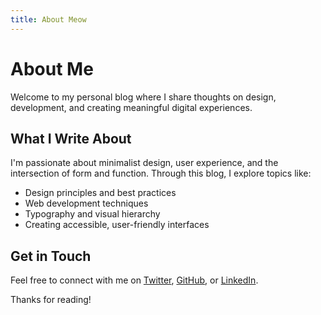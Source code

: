 ```yaml
---
title: About Meow
---
```

# About Me

Welcome to my personal blog where I share thoughts on design, development, and creating meaningful digital experiences.

## What I Write About

I'm passionate about minimalist design, user experience, and the intersection of form and function. Through this blog, I explore topics like:

*   Design principles and best practices
*   Web development techniques
*   Typography and visual hierarchy
*   Creating accessible, user-friendly interfaces

## Get in Touch

Feel free to connect with me on [Twitter](https://twitter.com), [GitHub](https://github.com), or [LinkedIn](https://linkedin.com).

Thanks for reading!
